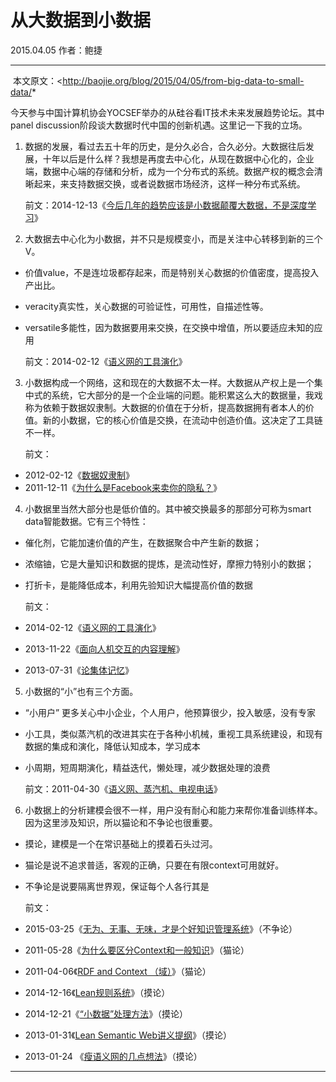 # 从大数据到小数据

2015.04.05   作者：鲍捷

***

​	本文原文：<http://baojie.org/blog/2015/04/05/from-big-data-to-small-data/*

​	今天参与中国计算机协会YOCSEF举办的从硅谷看IT技术未来发展趋势论坛。其中panel discussion阶段谈大数据时代中国的创新机遇。这里记一下我的立场。

1. 数据的发展，看过去五十年的历史，是分久必合，合久必分。大数据往后发展，十年以后是什么样？我想是再度去中心化，从现在数据中心化的，企业端，数据中心端的存储和分析，成为一个分布式的系统。数据产权的概念会清晰起来，来支持数据交换，或者说数据市场经济，这样一种分布式系统。

   前文：2014-12-13《[今后几年的趋势应该是小数据颠覆大数据，不是深度学习](http://baojie.org/blog/2014/12/13/smart-data-wins/)》

2. 大数据去中心化为小数据，并不只是规模变小，而是关注中心转移到新的三个V。

- 价值value，不是连垃圾都存起来，而是特别关心数据的价值密度，提高投入产出比。

- veracity真实性，关心数据的可验证性，可用性，自描述性等。

- versatile多能性，因为数据要用来交换，在交换中增值，所以要适应未知的应用

  前文：2014-02-12《[语义网的工具演化](http://baojie.org/blog/2014/02/12/semantic-tool-evolution/)》

3. 小数据构成一个网络，这和现在的大数据不太一样。大数据从产权上是一个集中式的系统，它大部分的是一个企业端的问题。能积累这么大的数据量，我戏称为依赖于数据奴隶制。大数据的价值在于分析，提高数据拥有者本人的价值。新的小数据，它的核心价值是交换，在流动中创造价值。这决定了工具链不一样。

   前文：

- 2012-02-12《[数据奴隶制](http://baojie.org/blog/2012/01/12/digital-slavery/)》
- 2011-12-11《[为什么是Facebook来卖你的隐私？](http://baojie.org/blog/2011/12/11/why-facebook/)》

4. 小数据里当然大部分也是低价值的。其中被交换最多的那部分可称为smart data智能数据。它有三个特性：

- 催化剂，它能加速价值的产生，在数据聚合中产生新的数据；

- 浓缩铀，它是大量知识和数据的提炼，是流动性好，摩擦力特别小的数据；

- 打折卡，是能降低成本，利用先验知识大幅提高价值的数据

  前文：

- 2014-02-12《[语义网的工具演化](http://baojie.org/blog/2014/02/12/semantic-tool-evolution/)》

- 2013-11-22《[面向人机交互的内容理解](http://baojie.org/blog/2013/11/22/hci-centric-nlp/)》

- 2013-07-31《[论集体记忆](http://baojie.org/blog/2013/07/31/on-collective-memory/)》

5. 小数据的“小”也有三个方面。

- “小用户” 更多关心中小企业，个人用户，他预算很少，投入敏感，没有专家

-  小工具，类似蒸汽机的改进其实在于各种小机械，重视工具系统建设，和现有数据的集成和演化，降低认知成本，学习成本

- 小周期，短周期演化，精益迭代，懒处理，减少数据处理的浪费

  前文：2011-04-30《[语义网、蒸汽机、电视电话](http://baojie.org/blog/2011/04/30/semantic-web-steam-engine/)》

6. 小数据上的分析建模会很不一样，用户没有耐心和能力来帮你准备训练样本。因为这里涉及知识，所以猫论和不争论也很重要。

- 摸论，建模是一个在常识基础上的摸着石头过河。

- 猫论是说不追求普适，客观的正确，只要在有限context可用就好。

- 不争论是说要隔离世界观，保证每个人各行其是

  前文：

- 2015-03-25《[无为、无事、无味，才是个好知识管理系统](http://baojie.org/blog/2015/03/25/tao-and-km/)》（不争论）

- 2011-05-28《[为什么要区分Context和一般知识](http://baojie.org/blog/2011/05/28/why-context/)》（猫论）

- 2011-04-06《[RDF and Context （域）](http://baojie.org/blog/2011/04/06/rdf-and-context/)》（猫论）

- 2014-12-16《[Lean规则系统](http://baojie.org/blog/2014/12/16/lean-rules/)》（摸论）

- 2014-12-21《[“小数据”处理方法](http://baojie.org/blog/2014/12/21/small-data/)》（摸论）

- 2013-01-31《[Lean Semantic Web讲义提纲](http://baojie.org/blog/2013/01/31/lean-semantic-web-syllabus/)》（摸论）

-  2013-01-24 《[瘦语义网的几点想法](http://baojie.org/blog/2013/01/24/lean-semantic-web/)》（摸论）

  ***

  ​